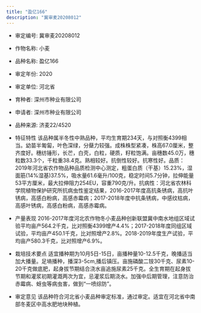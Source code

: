 ```yaml
---
title: "盈亿166"
description: "冀审麦20208012"
---
```

* 审定编号:  冀审麦20208012

*  作物名称:  小麦

*  品种名称:  盈亿166

*  审定年份:  2020

*  审定单位:  河北省

* 育种者:  深州市种业有限公司

*  申请者:  深州市种业有限公司

*  品种来源:  济麦22/4520

*  特征特性
该品种属半冬性中熟品种，平均生育期234天，与对照衡4399相当。幼苗半匍匐，叶色深绿，分蘖力较强。成株株型紧凑，株高67.0厘米，整齐度好。穗纺锤形，长芒，白壳，白粒，硬质，籽粒饱满。亩穗数45.0万，穗粒数33.3个，千粒重38.4克。熟相较好。抗倒性较好。抗寒性好。品质：2019年河北省农作物品种品质检测中心测定，粗蛋白质（干基）15.23%，湿面筋(14%湿基)37.5%，吸水量61.6毫升/100克，稳定时间5.7分钟，拉伸能量53平方厘米，最大拉伸阻力254EU，容重790克/升。抗病性：河北省农林科学院植物保护研究所抗病虫性鉴定结果，2016-2017年度高抗条锈病，高抗叶锈病，高感白粉病，高感赤霉病；2017-2018年度中抗条锈病，中感纹枯病，高感叶锈病，高感白粉病，高感赤霉病。

*  产量表现
2016-2017年度河北农作物冬小麦品种创新联盟冀中南水地组区域试验平均亩产564.2千克，比对照衡4399增产4.4%；2017-2018年度同组区域试验，平均亩产450.1千克，比对照增产2.8%。2018-2019年度生产试验，平均亩产580.3千克，比对照增产6.9%。

*  栽培技术要点
适宜播种期为10月5日-15日，亩播种量10-12.5千克，晚播适当加大播量。足墒播种，播深3-5cm,播后镇压。亩施磷酸二铵30千克、尿素10-20千克做底肥，起身拔节期结合浇水亩追施尿素25千克。全生育期在起身拔节期和灌浆初期灌溉两次为宜，忌灌浆后期浇水。加强中后期管理，注意防治赤霉病、蚜虫等病虫害，做到“一喷综防”。

*  审定意见
该品种符合河北省小麦品种审定标准，通过审定。适宜在河北省中南部冬麦区中高水肥地块种植。
